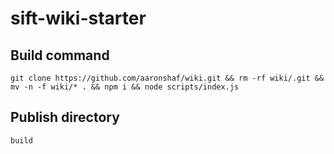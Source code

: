 # sift-wiki-starter

## Build command

`git clone https://github.com/aaronshaf/wiki.git && rm -rf wiki/.git && mv -n -f
wiki/* . && npm i && node scripts/index.js`

## Publish directory

`build`
